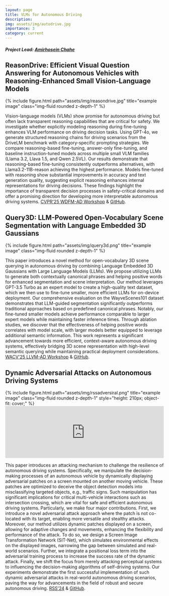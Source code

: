 ```yaml
---
layout: page
title: VLMs for Autonomous Driving
description: 
img: assets/img/autodrive.jpg
importance: 3
category: current
---
```


#### *Project Lead: [Amirhosein Chahe](https://scholar.google.com/citations?user=MeK_1LUAAAAJ&hl=en)*

## ReasonDrive: Efficient Visual Question Answering for Autonomous Vehicles with Reasoning-Enhanced Small Vision-Language Models

<div class="row">
    <div class="col-sm mt-3 mt-md-0">
        {% include figure.html path="assets/img/reasondrive.jpg" title="example image" class="img-fluid rounded z-depth-1" %}
    </div>
</div>

Vision-language models (VLMs) show promise for autonomous driving but often lack transparent reasoning capabilities that are critical for safety. We investigate whether explicitly modeling reasoning during fine-tuning enhances VLM performance on driving decision tasks. Using GPT-4o, we generate structured reasoning chains for driving scenarios from the DriveLM benchmark with category-specific prompting strategies. We compare reasoning-based fine-tuning, answer-only fine-tuning, and baseline instruction-tuned models across multiple small VLM families (Llama 3.2, Llava 1.5, and Qwen 2.5VL). Our results demonstrate that reasoning-based fine-tuning consistently outperforms alternatives, with Llama3.2-11B-reason achieving the highest performance. Models fine-tuned with reasoning show substantial improvements in accuracy and text generation quality, suggesting explicit reasoning enhances internal representations for driving decisions. These findings highlight the importance of transparent decision processes in safety-critical domains and offer a promising direction for developing more interpretable autonomous driving systems. [CVPR'25 WDFM-AD Workshop](https://openaccess.thecvf.com/content/CVPR2025W/WDFM-AD/html/Chahe_ReasonDrive_Efficient_Visual_Question_Answering_for_Autonomous_Vehicles_with_Reasoning-Enhanced_CVPRW_2025_paper.html) & [GitHub](https://github.com/Zhourobotics/ReasonDrive).


## Query3D: LLM-Powered Open-Vocabulary Scene Segmentation with Language Embedded 3D Gaussians

<div class="row">
    <div class="col-sm mt-3 mt-md-0">
        {% include figure.html path="assets/img/query3d.png" title="example image" class="img-fluid rounded z-depth-1" %}
    </div>
</div>

This paper introduces a novel method for open-vocabulary 3D scene querying in autonomous driving by combining Language Embedded 3D Gaussians with Large Language Models (LLMs). We propose utilizing LLMs to generate both contextually canonical phrases and helping positive words for enhanced segmentation and scene interpretation. Our method leverages GPT-3.5 Turbo as an expert model to create a high-quality text dataset, which we then use to fine-tune smaller, more efficient LLMs for on-device deployment.
Our comprehensive evaluation on the WayveScenes101 dataset demonstrates that LLM-guided segmentation significantly outperforms traditional approaches based on predefined canonical phrases. Notably, our fine-tuned smaller models achieve performance comparable to larger expert models while maintaining faster inference times. Through ablation studies, we discover that the effectiveness of helping positive words correlates with model scale, with larger models better equipped to leverage additional semantic information.
This work represents a significant advancement towards more efficient, context-aware autonomous driving systems, effectively bridging 3D scene representation with high-level semantic querying while maintaining practical deployment considerations. [WACV'25 LLVM-AD Workshop](https://openaccess.thecvf.com/content/WACV2025W/LLVMAD/html/Chahe_Query3D_LLM-Powered_Open-Vocabulary_Scene_Segmentation_with_Language_Embedded_3D_Gaussians_WACVW_2025_paper.html) & [GitHub](https://github.com/Zhourobotics/Query-3DGS-LLM).


## Dynamic Adversarial Attacks on Autonomous Driving Systems

<div class="row">
    <div class="col-sm-7 mt-3 mt-md-0">
        {% include figure.html path="assets/img/rssadversiral.png" title="example image" class="img-fluid rounded z-depth-1" style="height: 210px; object-fit: cover;" %}
    </div>
    <div class="col-sm-5 mt-3 mt-md-0">
        <iframe width="100%" height="165" src="https://www.youtube.com/embed/Wh2sPYpWczQ" frameborder="0" allowfullscreen></iframe>
    </div>    
</div>

This paper introduces an attacking mechanism to challenge the resilience of autonomous driving systems. Specifically, we manipulate the decision-making processes of an autonomous vehicle by dynamically displaying adversarial patches on a screen mounted on another moving vehicle. These patches are optimized to deceive the object detection models into misclassifying targeted objects, e.g., traffic signs. Such manipulation has significant implications for critical multi-vehicle interactions such as intersection crossing, which are vital for safe and efficient autonomous driving systems. 
Particularly, we make four major contributions. First, we introduce a novel adversarial attack approach where the patch is not co-located with its target, enabling more versatile and stealthy attacks. Moreover, our method utilizes dynamic patches displayed on a screen, allowing for adaptive changes and movements, enhancing the flexibility and performance of the attack. To do so, we design a Screen Image Transformation Network (SIT-Net), which simulates environmental effects on the displayed images, narrowing the gap between simulated and real-world scenarios. Further, we integrate a positional loss term into the adversarial training process to increase the success rate of the dynamic attack. Finally, we shift the focus from merely attacking perceptual systems to influencing the decision-making algorithms of self-driving systems. Our experiments demonstrate the first successful implementation of such dynamic adversarial attacks in real-world autonomous driving scenarios, paving the way for advancements in the field of robust and secure autonomous driving. [RSS'24](https://www.roboticsproceedings.org/rss20/p076.pdf) & [GitHub](https://github.com/amirhoseinch/dynamicpatch). 
